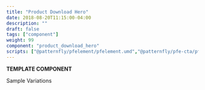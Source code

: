 ```yaml
---
title: "Product Download Hero"
date: 2018-08-20T11:15:00-04:00
description: ""
draft: false
tags: ["component"]
weight: 99
component: "product_download_hero"
scripts: ["@patternfly/pfelement/pfelement.umd","@patternfly/pfe-cta/pfe-cta.umd","@patternfly/pfe-band/pfe-band.umd"]
---
```


__TEMPLATE COMPONENT__

Sample Variations
